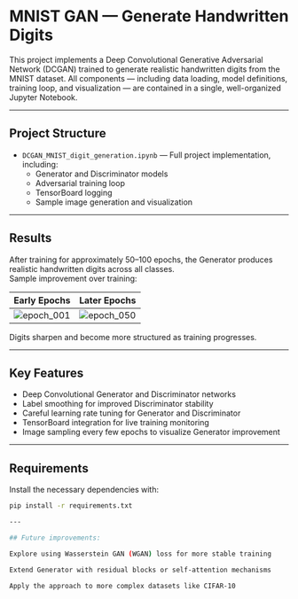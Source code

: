 # MNIST GAN — Generate Handwritten Digits

This project implements a Deep Convolutional Generative Adversarial Network (DCGAN) trained to generate realistic handwritten digits from the MNIST dataset. All components — including data loading, model definitions, training loop, and visualization — are contained in a single, well-organized Jupyter Notebook.

---

## Project Structure

- `DCGAN_MNIST_digit_generation.ipynb` — Full project implementation, including:
  - Generator and Discriminator models
  - Adversarial training loop
  - TensorBoard logging
  - Sample image generation and visualization

---

## Results

After training for approximately 50–100 epochs, the Generator produces realistic handwritten digits across all classes.  
Sample improvement over training:

| Early Epochs | Later Epochs |
|:------------:|:------------:|
| ![epoch_001](generated_samples/epoch_001.png) | ![epoch_050](generated_samples/epoch_050.png) |

Digits sharpen and become more structured as training progresses.

---

## Key Features

- Deep Convolutional Generator and Discriminator networks
- Label smoothing for improved Discriminator stability
- Careful learning rate tuning for Generator and Discriminator
- TensorBoard integration for live training monitoring
- Image sampling every few epochs to visualize Generator improvement

---

## Requirements

Install the necessary dependencies with:

```bash
pip install -r requirements.txt

---

## Future improvements:

Explore using Wasserstein GAN (WGAN) loss for more stable training

Extend Generator with residual blocks or self-attention mechanisms

Apply the approach to more complex datasets like CIFAR-10
